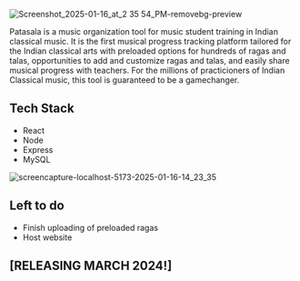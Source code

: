 
![Screenshot_2025-01-16_at_2 35 54_PM-removebg-preview](https://github.com/user-attachments/assets/b3480cb8-4bc2-4903-88d6-369131842ec1)

Patasala is a music organization tool for music student training in Indian classical music. It is the first musical progress tracking platform tailored for the Indian classical arts with preloaded options for hundreds of ragas and talas, opportunities to add and customize ragas and talas, and easily share musical progress with teachers. For the millions of practicioners of Indian Classical music, this tool is guaranteed to be a gamechanger.

## Tech Stack
* React
* Node
* Express
* MySQL



![screencapture-localhost-5173-2025-01-16-14_23_35](https://github.com/user-attachments/assets/65fe90dd-be8f-4793-84fe-12a95a735f53)


## Left to do
* Finish uploading of preloaded ragas
* Host website

## [RELEASING MARCH 2024!]
